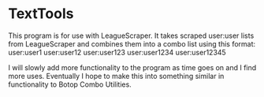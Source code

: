 # TextTools

This program is for use with LeagueScraper.  It takes scraped user:user lists from LeagueScraper and combines them into a combo list using this format:
user:user1
user:user12
user:user123
user:user1234
user:user12345

I will slowly add more functionality to the program as time goes on and I find more uses.  Eventually I hope to make this into something similar in functionality to Botop Combo Utilities.
